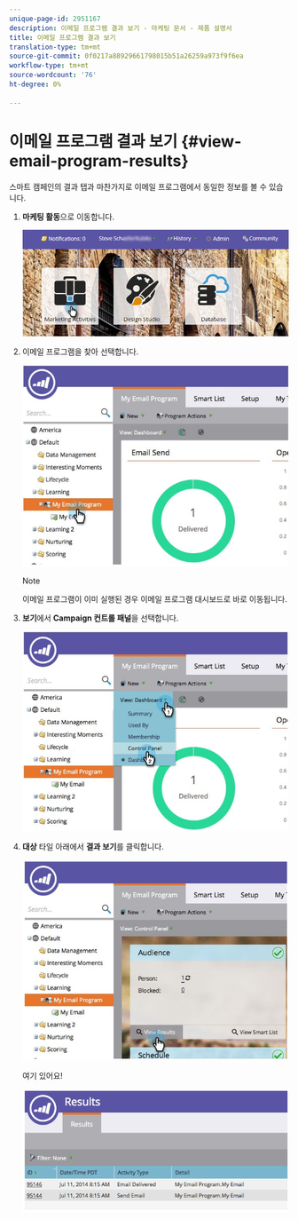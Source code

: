 ```yaml
---
unique-page-id: 2951167
description: 이메일 프로그램 결과 보기 - 마케팅 문서 - 제품 설명서
title: 이메일 프로그램 결과 보기
translation-type: tm+mt
source-git-commit: 0f0217a88929661798015b51a26259a973f9f6ea
workflow-type: tm+mt
source-wordcount: '76'
ht-degree: 0%

---
```



# 이메일 프로그램 결과 보기 {#view-email-program-results}

스마트 캠페인의 결과 탭과 마찬가지로 이메일 프로그램에서 동일한 정보를 볼 수 있습니다.

1. **마케팅 활동**&#x200B;으로 이동합니다.

   ![](assets/login-marketing-activities-2.png)

1. 이메일 프로그램을 찾아 선택합니다.

   ![](assets/selectemailprogram3.jpg)

   >[!NOTE]
   >
   >이메일 프로그램이 이미 실행된 경우 이메일 프로그램 대시보드로 바로 이동됩니다.

1. **보기**&#x200B;에서 **Campaign 컨트롤 패널**&#x200B;을 선택합니다.

   ![](assets/controlpanelview.jpg)

1. **대상** 타일 아래에서 **결과 보기**&#x200B;를 클릭합니다.

   ![](assets/audiencetile.jpg)

   여기 있어요!

   ![](assets/image2014-9-22-11-3a15-3a49.png)
